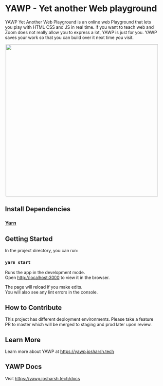 # YAWP - Yet another Web playground
YAWP Yet Another Web Playground is an online web Playground that lets you play with HTML CSS and JS in real time. If you want to teach web and Zoom does not really allow you to express a lot, YAWP is just for you. YAWP saves your work so that you can build over it next time you visit.

<center><img src="https://yawp.josharsh.tech/images/cover.gif" height="500px" width="500px"></center>

## Install Dependencies

### [Yarn](https://yarnpkg.com/en/docs/install)

## Getting Started

In the project directory, you can run:
### `yarn start`
Runs the app in the development mode.\
Open [http://localhost:3000](http://localhost:3000) to view it in the browser.

The page will reload if you make edits.\
You will also see any lint errors in the console.

## How to Contribute
This project has different deployment environments. Please take a feature PR to master which will be merged to staging and prod later upon review.

## Learn More
Learn more about YAWP at https://yawp.josharsh.tech

## YAWP Docs
Visit https://yawp.josharsh.tech/docs 
